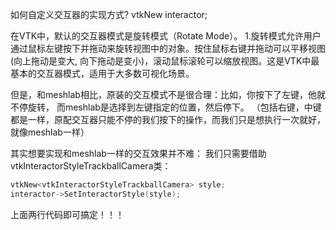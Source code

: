 如何自定义交互器的实现方式?
vtkNew<vtkRenderWindowInteractor> interactor;


在VTK中，默认的交互器模式是旋转模式（Rotate Mode）。
1.旋转模式允许用户通过鼠标左键按下并拖动来旋转视图中的对象。按住鼠标右键并拖动可以平移视图(向上拖动是变大,
向下拖动是变小)，滚动鼠标滚轮可以缩放视图。这是VTK中最基本的交互器模式，适用于大多数可视化场景。

但是，和meshlab相比，原装的交互模式不是很合理：比如，你按下了左键，他就不停旋转，
而meshlab是选择到左键指定的位置，然后停下。
（包括右键，中键都是一样，原配交互器只能不停的我们按下的操作，而我们只是想执行一次就好，就像meshlab一样）

其实想要实现和meshlab一样的交互效果并不难：
我们只需要借助vtkInteractorStyleTrackballCamera类：
```cpp
vtkNew<vtkInteractorStyleTrackballCamera> style;
interactor->SetInteractorStyle(style);
```
上面两行代码即可搞定！！！
